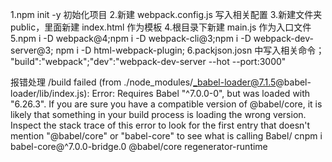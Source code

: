 1.npm init -y 初始化项目 2.新建 webpack.config.js 写入相关配置 3.新建文件夹 public，里面新建 index.html 作为模板 4.根目录下新建 main.js 作为入口文件
5.npm i -D webpack@4;npm i -D webpack-cli@3;npm i -D webpack-dev-server@3;
npm i -D html-webpack-plugin; 6.packjson.josn 中写入相关命令；
"build":"webpack";"dev":"webpack-dev-server --hot --port:3000"

报错处理
/build failed (from ./node_modules/_babel-loader@7.1.5@babel-loader/lib/index.js):
Error: Requires Babel "^7.0.0-0", but was loaded with "6.26.3". If you are sure you have a compatible version of @babel/core, it is likely that something in your build process is loading the wrong version. Inspect the stack trace of this error to look for the first entry that doesn't mention "@babel/core" or "babel-core" to see what is calling Babel/
cnpm i babel-core@^7.0.0-bridge.0 @babel/core regenerator-runtime
